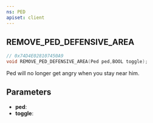 ```yaml
---
ns: PED
apiset: client
---
```

## REMOVE_PED_DEFENSIVE_AREA

```c
// 0x74D4E028107450A9
void REMOVE_PED_DEFENSIVE_AREA(Ped ped,BOOL toggle);
```

Ped will no longer get angry when you stay near him.

## Parameters
* **ped**:
* **toggle**:



